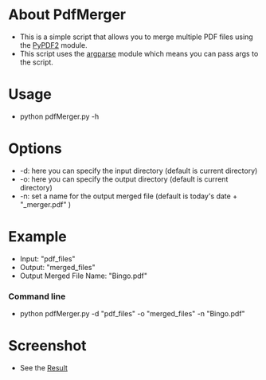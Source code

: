 # About PdfMerger

* This is a simple script that allows you to merge multiple PDF files using the [PyPDF2](https://pypdf2.readthedocs.io/en/latest/ "PyPDF2 documentation") module.
* This script uses the [argparse](docs.python.org/3/library/argparse.html "argpasre documentation") module which means you can pass args to the script.

# Usage

* python pdfMerger.py -h

# Options

* -d: here you can specify the input directory (default is current directory)
* -o: here you can specify the output directory (default is current directory)
* -n: set a name for the output merged file (default is today's date + "_merger.pdf" )

# Example

* Input: "pdf_files"
* Output: "merged_files"
* Output Merged File Name: "Bingo.pdf"

### Command line

* python pdfMerger.py -d "pdf_files" -o "merged_files" -n "Bingo.pdf"

# Screenshot
* See the [Result](https://github.com/lakehalmehdi/PdfMerger/raw/main/screenshot.png "PDF Merger")

